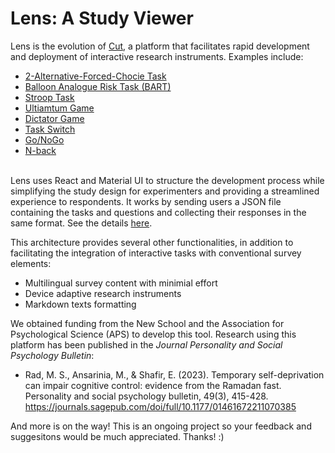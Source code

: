 # Lens: A Study Viewer

Lens is the evolution of [Cut](https://cut.social/), a platform that facilitates rapid development and deployment of interactive research instruments. Examples include: 

* [2-Alternative-Forced-Chocie Task](https://lens.cut.social/#/gonogo/en)
* [Balloon Analogue Risk Task (BART)](https://lens.cut.social/#/bart/en)
* [Stroop Task](https://lens.cut.social/#/stroop/en)
* [Ultiamtum Game](https://lens.cut.social/#/ultimatum/en)
* [Dictator Game](https://lens.cut.social/#/dictator/en)
* [Task Switch](https://lens.cut.social/#/taskswitch/en)
* [Go/NoGo](https://lens.cut.social/#/gonogoalt/en)
* [N-back](https://lens.cut.social/#/nback/en)


\
Lens uses React and Material UI to structure the development process while simplifying the study design for experimenters and providing a streamlined experience to respondents. It works by sending users a JSON file containing the tasks and questions and collecting their responses in the same format. See the details [here](https://sites.google.com/view/msrad/cut?authuser=0). 

This architecture provides several other functionalities, in addition to facilitating the integration of interactive tasks with conventional survey elements:

* Multilingual survey content with minimial effort
* Device adaptive research instruments
* Markdown texts formatting

We obtained funding from the New School and the Association for Psychological Science (APS) to develop this tool. Research using this platform has been published in the *Journal Personality and Social Psychology Bulletin*:

* Rad, M. S., Ansarinia, M., & Shafir, E. (2023). Temporary self-deprivation can impair cognitive control: evidence from the Ramadan fast. Personality and social psychology bulletin, 49(3), 415-428. https://journals.sagepub.com/doi/full/10.1177/01461672211070385

And more is on the way! This is an ongoing project so your feedback and suggesitons would be much appreciated. Thanks! :)
